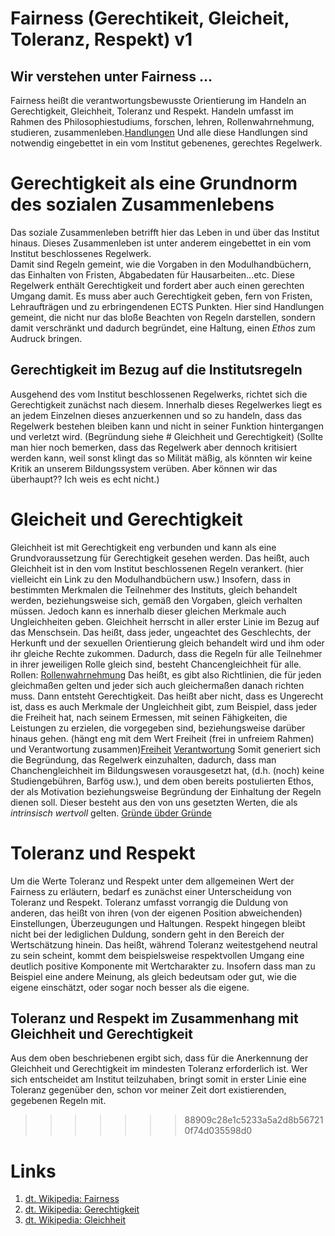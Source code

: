 <!---
   NAME - The NAME of this project is:
ethos

  FILE - The FILENAME of the current file is:
/v1.md

  CREATION - This project was CREATED on:
2017-01-28-16:15:00 UTC

  MODIFICATION - This project was last MODIFIED on:
2017-01-28-16:15:00 UTC

  VERSION - The current VERSION of this project is:
<git-commit-hash>-2017-01-28-16:15:00 UTC

  CREATOR(S) - This project was CREATED by:
Michael Czechowski, Martin Maga

  CONTACT - You can CONTACT the creator(s) or developer(s) of this project at:
E-Mail: mail@martinmaga.de

  COPYRIGHT - The COPYRIGHT holder of this project is:
COPYRIGHT (c) 2016 Martin Maga

  LICENSE - This project is LICENSED under the following license:
Martin Maga 2016 CC BY-SA 4.0 https://creativecommons.org

  SUBFILE – This is a SUBFILE! For more INFORMATION on this project go to:
/README.md
--->

# Fairness (Gerechtikeit, Gleicheit, Toleranz, Respekt) **v1**
## Wir verstehen unter Fairness …


Fairness heißt die verantwortungsbewusste Orientierung im Handeln an Gerechtigkeit, Gleichheit, Toleranz und Respekt.
Handeln umfasst im Rahmen des Philosophiestudiums, forschen, lehren, Rollenwahrnehmung, studieren, zusammenleben.[Handlungen](../content/actions/) Und alle diese Handlungen sind notwendig eingebettet in ein vom Institut gebenenes, gerechtes Regelwerk.

# Gerechtigkeit als eine Grundnorm des sozialen Zusammenlebens
Das soziale Zusammenleben betrifft hier das Leben in und über das Institut hinaus. Dieses Zusammenleben ist unter anderem eingebettet in ein vom Institut beschlossenes Regelwerk.  
Damit sind Regeln gemeint, wie die Vorgaben in den Modulhandbüchern, das Einhalten von Fristen, Abgabedaten für Hausarbeiten...etc. Diese Regelwerk enthält Gerechtigkeit und fordert aber auch einen gerechten Umgang damit.
Es muss aber auch Gerechtigkeit geben, fern von Fristen, Lehraufträgen und zu erbringendenen ECTS Punkten. Hier sind Handlungen gemeint, die nicht nur das bloße Beachten von Regeln darstellen, sondern damit verschränkt und dadurch begründet, eine Haltung, einen *Ethos* zum Audruck bringen.

## Gerechtigkeit im Bezug auf die Institutsregeln
Ausgehend des vom Institut beschlossenen Regelwerks, richtet sich die Gerechtigkeit zunächst nach diesem. Innerhalb dieses Regelwerkes liegt es an jedem Einzelnen dieses anzuerkennen und so zu handeln, dass das Regelwerk bestehen bleiben kann und nicht in seiner Funktion hintergangen und verletzt wird. (Begründung siehe # Gleichheit und Gerechtigkeit)
(Sollte man hier noch bemerken, dass das Regelwerk aber dennoch kritisiert werden kann, weil sonst klingt das so Milität mäßig, als könnten wir keine Kritik an unserem Bildungssystem verüben. Aber können wir das überhaupt?? Ich weis es echt nicht.)


# Gleicheit und Gerechtigkeit
Gleichheit ist mit Gerechtigkeit eng verbunden und kann als eine Grundvoraussetzung für Gerechtigkeit gesehen werden. Das heißt, auch Gleichheit ist in den vom Institut beschlossenen Regeln verankert. (hier vielleicht ein Link zu den Modulhandbüchern usw.) Insofern, dass in bestimmten Merkmalen die Teilnehmer des Instituts, gleich behandelt werden, beziehungsweise sich, gemäß den Vorgaben, gleich verhalten müssen. Jedoch kann es innerhalb dieser gleichen Merkmale auch Ungleichheiten geben.
Gleichheit herrscht in aller erster Linie im Bezug auf das Menschsein. Das heißt, dass jeder, ungeachtet des Geschlechts, der Herkunft und der sexuellen Orientierung gleich behandelt wird und ihm oder ihr gleiche Rechte zukommen. Dadurch, dass die Regeln für alle Teilnehmer in ihrer jeweiligen Rolle gleich sind, besteht Chancengleichheit für alle. Rollen: [Rollenwahrnehmung](../contents/actions/a3_roles.md)
Das heißt, es gibt also Richtlinien, die für jeden gleichmaßen gelten und jeder sich auch gleichermaßen danach richten muss. Dann entsteht Gerechtigkeit. Das heißt aber nicht, dass es Ungerecht ist, dass es auch Merkmale der Ungleichheit gibt, zum Beispiel, dass jeder die Freiheit hat, nach seinem Ermessen, mit seinen Fähigkeiten, die Leistungen zu erzielen, die vorgegeben sind, beziehungsweise darüber hinaus gehen. (hängt eng mit dem Wert Freiheit (frei in unfreiem Rahmen) und Verantwortung zusammen)[Freiheit](../contents/values/v2_freedom.md) [Verantwortung](../contents/values/v6_responsibility.md)
Somit generiert sich die Begründung, das Regelwerk einzuhalten, dadurch, dass man Chanchengleichheit im Bildungswesen vorausgesetzt hat, (d.h. (noch) keine Studiengebühren, Barfög usw.), und dem oben bereits postulierten Ethos, der als Motivation beziehungsweise Begründung der Einhaltung der Regeln dienen soll. Dieser besteht aus den von uns gesetzten Werten, die als *intrinsisch wertvoll* gelten. [Gründe übder Gründe](../contents/reasons/reasons.md)


# Toleranz und Respekt

Um die Werte Toleranz und Respekt unter dem allgemeinen Wert der Fairness zu erläutern, bedarf es zunächst einer Unterscheidung von Toleranz und Respekt.
Toleranz umfasst vorrangig die Duldung von anderen, das heißt von ihren (von der eigenen Position abweichenden) Einstellungen, Überzeugungen und Haltungen.
Respekt hingegen bleibt nicht bei der lediglichen Duldung, sondern geht in den Bereich der Wertschätzung hinein. Das heißt, während Toleranz weitestgehend neutral zu sein scheint, kommt dem beispielsweise respektvollen Umgang eine deutlich positive Komponente mit Wertcharakter zu. Insofern dass man zu Beispiel eine andere Meinung, als gleich bedeutsam oder gut, wie die eigene einschätzt, oder sogar noch besser als die eigene.

## Toleranz und Respekt im Zusammenhang mit Gleichheit und Gerechtigkeit

Aus dem oben beschriebenen ergibt sich, dass für die Anerkennung der Gleichheit und Gerechtigkeit im mindesten Toleranz erforderlich ist. Wer sich entscheidet am Institut teilzuhaben, bringt somit in erster Linie eine Toleranz gegenüber den, schon vor meiner Zeit dort existierenden, gegebenen Regeln mit.










>>>>>>> 88909c28e1c5233a5a2d8b567210f74d035598d0
# Links
1. [dt. Wikipedia: Fairness](https://de.wikipedia.org/wiki/Fairness)
2. [dt. Wikipedia: Gerechtigkeit](https://de.wikipedia.org/wiki/Gerechtigkeit)
3. [dt. Wikipedia: Gleichheit](https://de.wikipedia.org/wiki/Gleichheit)
